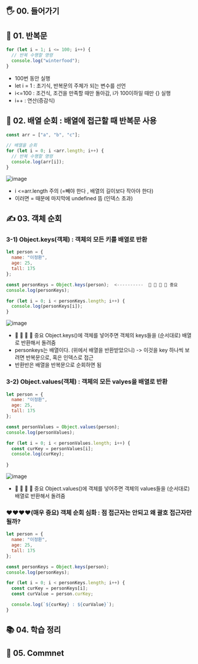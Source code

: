 
## 🖐 00. 들어가기

## 📌 01. 반복문
```js
for (let i = 1; i <= 100; i++) {
  // 반복 수행할 명령
  console.log("winterfood");
}
```
- 100번 동안 실행
- let i = 1 : 초기식, 반복문의 주체가 되는 변수를 선언
- i<=100 : 조건식, 조건을 만족할 때만 돌아감, i가 100이하일 때만 {} 실행
- i++ : 연산(증감식) 

## 🍳 02. 배열 순회 : 배열에 접근할 때 반복문 사용
```js
const arr = ["a", "b", "c"];

// 배열을 순회
for (let i = 0; i <arr.length; i++) {
  // 반복 수행할 명령
  console.log(arr[i]);
}

```
![image](https://user-images.githubusercontent.com/86208370/178064632-c0235797-fcac-4dd5-8683-892cfc35d211.png)
-  i <=arr.length 주의 (=빼야 한다 , 배열의 길이보다 작아야 한다)
- 이러면 = 때문에 마지막에 undefined 뜸 (인덱스 초과)

## ✍ 03. 객체 순회 
### 3-1) Object.keys(객체) : 객체의 모든 키를 배열로 반환
```js
let person = {
  name: "이정환",
  age: 25,
  tall: 175
};

const personKeys = Object.keys(person);  <----------  🎈 🎈 🎈 🎈 중요
console.log(personKeys);

for (let i = 0; i < personKeys.length; i++) {
  console.log(personKeys[i]);
}
```
![image](https://user-images.githubusercontent.com/86208370/178065510-7ef60941-aa1f-4fe7-bd24-a4c7d349d301.png)

- 🎈 🎈 🎈 🎈 중요 Object.keys()에 객체를 넣어주면 객체의 keys들을 (순서대로) 배열로 반환해서 돌려줌
- personkeys는 배열이다. (위에서 배열을 반환받았으니) -> 이것을 key 하나씩 보려면 반복문으로, 혹은 인덱스로 접근
- 반환반은 배열을 반복문으로 순회하면 됨


### 3-2) Object.values(객체) : 객체의 모든 valyes을 배열로 반환
```js
let person = {
  name: "이정환",
  age: 25,
  tall: 175
};

const personValues = Object.values(person);
console.log(personValues);

for (let i = 0; i < personValues.length; i++) {
  const curKey = personValues[i];
  console.log(curKey);
  
}
```
![image](https://user-images.githubusercontent.com/86208370/178068553-43524f99-bcfd-46ae-908a-1b7718c4caf9.png)
-  🎈 🎈 🎈 🎈 중요 Object.values()에 객체를 넣어주면 객체의 values들을 (순서대로) 배열로 반환해서 돌려줌


### ❤❤❤❤(매우 중요) 객체 순회 심화 : 점 접근자는 안되고 왜 괄호 접근자만 될까?
```js
let person = {
  name: "이정환",
  age: 25,
  tall: 175
};

const personKeys = Object.keys(person);
console.log(personKeys);

for (let i = 0; i < personKeys.length; i++) {
  const curKey = personKeys[i];
  const curValue = person.curKey;

  console.log(`${curKey} : ${curValue}`);
}
```

## 📚 04. 학습 정리

## 🤔 05. Commnet 

